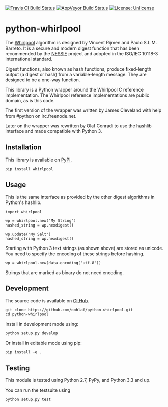 [![Travis CI Build Status](https://travis-ci.org/oohlaf/python-whirlpool.svg?branch=master)](https://travis-ci.org/oohlaf/python-whirlpool)
[![AppVeyor Build Status](https://ci.appveyor.com/api/projects/status/pw35grm8ald8lg22/branch/master?svg=true)](https://ci.appveyor.com/project/oohlaf/python-whirlpool/branch/master)
[![License: Unlicense](https://img.shields.io/badge/license-Unlicense-blue.svg)](http://unlicense.org/)

# python-whirlpool

The [Whirlpool] algorithm is designed by Vincent Rijmen and Paulo S.L.M. Barreto.
It is a secure and modern digest function that has been recommended by the
[NESSIE] project and adopted in the ISO/IEC 10118-3 international standard.

Digest functions, also known as hash functions, produce fixed-length output (a
digest or hash) from a variable-length message. They are designed to be a
one-way function.

This library is a Python wrapper around the Whirlpool C reference implementation.
The Whirlpool reference implementations are public domain, as is this code.

The first version of the wrapper was written by James Cleveland with help
from #python on irc.freenode.net.

Later on the wrapper was rewritten by Olaf Conradi to use the hashlib interface
and made compatible with Python 3.

## Installation

This library is available on [PyPI].

    pip install whirlpool

## Usage

This is the same interface as provided by the other digest algorithms in
Python's hashlib.
    
    import whirlpool

    wp = whirlpool.new("My String")
    hashed_string = wp.hexdigest()

    wp.update("My Salt")
    hashed_string = wp.hexdigest()

Starting with Python 3 text strings (as shown above) are stored as unicode.
You need to specify the encoding of these strings before hashing.

    wp = whirlpool.new(data.encoding('utf-8'))

Strings that are marked as binary do not need encoding.

## Development

The source code is available on [GitHub].

    git clone https://github.com/oohlaf/python-whirlpool.git
    cd python-whirlpool

Install in development mode using:

    python setup.py develop

Or install in editable mode using pip:

    pip install -e .

## Testing

This module is tested using Python 2.7, PyPy, and Python 3.3 and up.

You can run the testsuite using

    python setup.py test

[Whirlpool]: https://en.wikipedia.org/wiki/Whirlpool_(cryptography)
[NESSIE]: https://www.cosic.esat.kuleuven.be/nessie/
[PyPI]: https://pypi.python.org/pypi/Whirlpool
[GitHub]: https://github.com/oohlaf/python-whirlpool
